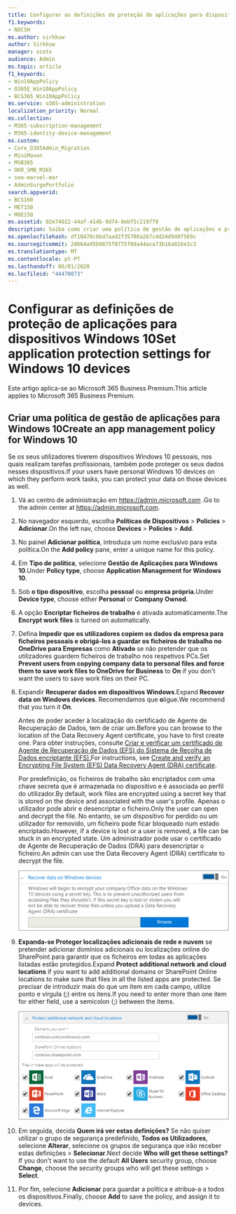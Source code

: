 ```yaml
---
title: Configurar as definições de proteção de aplicações para dispositivos Windows 10
f1.keywords:
- NOCSH
ms.author: sirkkuw
author: Sirkkuw
manager: scotv
audience: Admin
ms.topic: article
f1_keywords:
- Win10AppPolicy
- O365E_Win10AppPolicy
- BCS365_Win10AppPolicy
ms.service: o365-administration
localization_priority: Normal
ms.collection:
- M365-subscription-management
- M365-identity-device-management
ms.custom:
- Core_O365Admin_Migration
- MiniMaven
- MSB365
- OKR_SMB_M365
- seo-marvel-mar
- AdminSurgePortfolio
search.appverid:
- BCS160
- MET150
- MOE150
ms.assetid: 02e74022-44af-414b-9d74-0ebf5c2197f0
description: Saiba como criar uma política de gestão de aplicações e proteja ficheiros de trabalho nos dispositivos pessoais do Windows 10 dos seus utilizadores.
ms.openlocfilehash: df10470c6bd7aad2f35700a267c4d24d949f569c
ms.sourcegitcommit: 2d664a95b9875f0775f0da44aca73b16a816e1c3
ms.translationtype: MT
ms.contentlocale: pt-PT
ms.lasthandoff: 06/01/2020
ms.locfileid: "44470873"
---
```

# <a name="set-application-protection-settings-for-windows-10-devices"></a><span data-ttu-id="75b59-103">Configurar as definições de proteção de aplicações para dispositivos Windows 10</span><span class="sxs-lookup"><span data-stu-id="75b59-103">Set application protection settings for Windows 10 devices</span></span>

<span data-ttu-id="75b59-104">Este artigo aplica-se ao Microsoft 365 Business Premium.</span><span class="sxs-lookup"><span data-stu-id="75b59-104">This article applies to Microsoft 365 Business Premium.</span></span>

## <a name="create-an-app-management-policy-for-windows-10"></a><span data-ttu-id="75b59-105">Criar uma política de gestão de aplicações para Windows 10</span><span class="sxs-lookup"><span data-stu-id="75b59-105">Create an app management policy for Windows 10</span></span>

<span data-ttu-id="75b59-106">Se os seus utilizadores tiverem dispositivos Windows 10 pessoais, nos quais realizam tarefas profissionais, também pode proteger os seus dados nesses dispositivos.</span><span class="sxs-lookup"><span data-stu-id="75b59-106">If your users have personal Windows 10 devices on which they perform work tasks, you can protect your data on those devices as well.</span></span>
  
1. <span data-ttu-id="75b59-107">Vá ao centro de administração em <a href="https://go.microsoft.com/fwlink/p/?linkid=837890" target="_blank">https://admin.microsoft.com</a> .</span><span class="sxs-lookup"><span data-stu-id="75b59-107">Go to the admin center at <a href="https://go.microsoft.com/fwlink/p/?linkid=837890" target="_blank">https://admin.microsoft.com</a>.</span></span> 
    
2. <span data-ttu-id="75b59-108">No navegador esquerdo, escolha **Políticas de Dispositivos** \> **Policies** \> **Adicionar**.</span><span class="sxs-lookup"><span data-stu-id="75b59-108">On the left nav, choose **Devices** \> **Policies** \> **Add**.</span></span>

3. <span data-ttu-id="75b59-109">No painel **Adicionar política**, introduza um nome exclusivo para esta política.</span><span class="sxs-lookup"><span data-stu-id="75b59-109">On the **Add policy** pane, enter a unique name for this policy.</span></span> 
    
4. <span data-ttu-id="75b59-110">Em **Tipo de política**, selecione **Gestão de Aplicações para Windows 10**.</span><span class="sxs-lookup"><span data-stu-id="75b59-110">Under **Policy type**, choose **Application Management for Windows 10**.</span></span>
    
5. <span data-ttu-id="75b59-111">Sob **o tipo dispositivo**, escolha **pessoal** ou **empresa própria.**</span><span class="sxs-lookup"><span data-stu-id="75b59-111">Under **Device type**, choose either **Personal** or **Company Owned**.</span></span>
    
6. <span data-ttu-id="75b59-112">A opção **Encriptar ficheiros de trabalho** é ativada automaticamente.</span><span class="sxs-lookup"><span data-stu-id="75b59-112">The **Encrypt work files** is turned on automatically.</span></span> 
    
7. <span data-ttu-id="75b59-113">Defina **Impedir que os utilizadores copiem os dados da empresa para ficheiros pessoais e obrigá-los a guardar os ficheiros de trabalho no OneDrive para Empresas** como **Ativado** se não pretender que os utilizadores guardem ficheiros de trabalho nos respetivos PCs.</span><span class="sxs-lookup"><span data-stu-id="75b59-113">Set **Prevent users from copying company data to personal files and force them to save work files to OneDrive for Business** to **On** if you don't want the users to save work files on their PC.</span></span> 
    
9. <span data-ttu-id="75b59-114">Expandir **Recuperar dados em dispositivos Windows**.</span><span class="sxs-lookup"><span data-stu-id="75b59-114">Expand **Recover data on Windows devices**.</span></span> <span data-ttu-id="75b59-115">Recomendamos que **o**ligue.</span><span class="sxs-lookup"><span data-stu-id="75b59-115">We recommend that you turn it **On**.</span></span>
    
    <span data-ttu-id="75b59-116">Antes de poder aceder à localização do certificado de Agente de Recuperação de Dados, tem de criar um.</span><span class="sxs-lookup"><span data-stu-id="75b59-116">Before you can browse to the location of the Data Recovery Agent certificate, you have to first create one.</span></span> <span data-ttu-id="75b59-117">Para obter instruções, consulte [Criar e verificar um certificado de Agente de Recuperação de Dados (EFS) do Sistema de Recolha de Dados encriptante (EFS).](https://go.microsoft.com/fwlink/p/?linkid=853700)</span><span class="sxs-lookup"><span data-stu-id="75b59-117">For instructions, see [Create and verify an Encrypting File System (EFS) Data Recovery Agent (DRA) certificate](https://go.microsoft.com/fwlink/p/?linkid=853700).</span></span>
    
    <span data-ttu-id="75b59-118">Por predefinição, os ficheiros de trabalho são encriptados com uma chave secreta que é armazenada no dispositivo e é associada ao perfil do utilizador.</span><span class="sxs-lookup"><span data-stu-id="75b59-118">By default, work files are encrypted using a secret key that is stored on the device and associated with the user's profile.</span></span> <span data-ttu-id="75b59-119">Apenas o utilizador pode abrir e desencriptar o ficheiro.</span><span class="sxs-lookup"><span data-stu-id="75b59-119">Only the user can open and decrypt the file.</span></span> <span data-ttu-id="75b59-120">No entanto, se um dispositivo for perdido ou um utilizador for removido, um ficheiro pode ficar bloqueado num estado encriptado.</span><span class="sxs-lookup"><span data-stu-id="75b59-120">However, if a device is lost or a user is removed, a file can be stuck in an encrypted state.</span></span> <span data-ttu-id="75b59-121">Um administrador pode usar o certificado de Agente de Recuperação de Dados (DRA) para desencriptar o ficheiro.</span><span class="sxs-lookup"><span data-stu-id="75b59-121">An admin can use the Data Recovery Agent (DRA) certificate to decrypt the file.</span></span>
    
    ![Browse to Data Recovery Agent certificate.](../media/7d7d664f-b72f-4293-a3e7-d0fa7371366c.png)
  
10. <span data-ttu-id="75b59-123">**Expanda-se Proteger localizações adicionais de rede e nuvem** se pretender adicionar domínios adicionais ou localizações online do SharePoint para garantir que os ficheiros em todas as aplicações listadas estão protegidos.</span><span class="sxs-lookup"><span data-stu-id="75b59-123">Expand **Protect additional network and cloud locations** if you want to add additional domains or SharePoint Online locations to make sure that files in all the listed apps are protected.</span></span> <span data-ttu-id="75b59-124">Se precisar de introduzir mais do que um item em cada campo, utilize ponto e vírgula (;) entre os itens.</span><span class="sxs-lookup"><span data-stu-id="75b59-124">If you need to enter more than one item for either field, use a semicolon (;) between the items.</span></span>
    
    ![Expand Protect additional network and cloud locations, and enter domains or SharePoint Online sites you own.](../media/7afaa0c7-ba53-456d-8c61-312c45e09625.png)
  
11. <span data-ttu-id="75b59-p105">Em seguida, decida **Quem irá ver estas definições?** Se não quiser utilizar o grupo de segurança predefinido, **Todos os Utilizadores**, selecione **Alterar**, selecione os grupos de segurança que irão receber estas definições \> **Selecionar**.</span><span class="sxs-lookup"><span data-stu-id="75b59-p105">Next decide **Who will get these settings?** If you don't want to use the default **All Users** security group, choose **Change**, choose the security groups who will get these settings \> **Select**.</span></span>
    
12. <span data-ttu-id="75b59-128">Por fim, selecione **Adicionar** para guardar a política e atribua-a a todos os dispositivos.</span><span class="sxs-lookup"><span data-stu-id="75b59-128">Finally, choose **Add** to save the policy, and assign it to devices.</span></span> 
